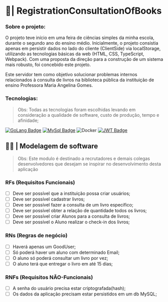 #  🦦| RegistrationConsultationOfBooks

### Sobre o projeto: 

O projeto teve início em uma feira de ciências simples da minha escola, durante o segundo ano do ensino médio. Inicialmente, o projeto consistia apenas em persistir dados no lado do cliente (ClientSide) via localStorage, utilizando as tecnologias básicas da web (HTML, CSS, TypeScript, Webpack). Com uma proposta da direção para a construção de um sistema mais robusto, foi concebido este projeto.

Este servidor tem como objetivo solucionar problemas internos relacionados à consulta de livros na biblioteca pública da instituição de ensino Professora Maria Angelina Gomes.

### Tecnologias:

> Obs: Todas as tecnologias foram escolhidas levando em consideração a qualidade de software, custo de produção, tempo e afinidade;

[![GoLang Badge](https://img.shields.io/badge/Go-00ADD8?style=for-the-badge&logo=go&logoColor=white)](https://go.dev/)
[![MySql Badge](https://img.shields.io/badge/MySQL-005C84?style=for-the-badge&logo=mysql&logoColor=white)](https://www.mysql.com/)
![Docker](https://img.shields.io/badge/docker-%230db7ed.svg?style=for-the-badge&logo=docker&logoColor=white)
[![JWT Badge](https://img.shields.io/badge/jwt-181818?style=for-the-badge&logo=json-web-tokens&logoColor=yellow)](https://jwt.io/) 
## 👨‍💻 | Modelagem de software

> Obs: Este modulo é destinado a recrutadores e demais colegas desenvolvedores que desejam se inspirar no desenvolvimento desta aplicação

### RFs (Requisitos Funcionais)
- [ ] Deve ser possível que a instituição possa criar usuários;
- [ ] Deve ser possível cadastrar livros;
- [ ] Deve ser possível fazer a consulta de um livro especifico;
- [ ] Deve ser possível obter a relação de quantidade todos os livros;
- [ ] Deve ser possível criar Alunos para a consulta de livros;
- [ ] Deve ser possível o Aluno realizar o check-in dos livros;
### RNs (Regras de negócio)
- [ ] Haverá apenas um GoodUser;
- [ ] Só poderá haver um aluno com determinado Email;
- [ ] O aluno só poderá consultar um livro por vez;
- [ ] O aluno terá que entregar o livro em até 15 dias;

### RNFs (Requisitos NÃO-Funcionais)
- [ ] A senha do usuário precisa estar criptografada(hash);
- [ ] Os dados da aplicação precisam estar persistidos em um db MySQL;
